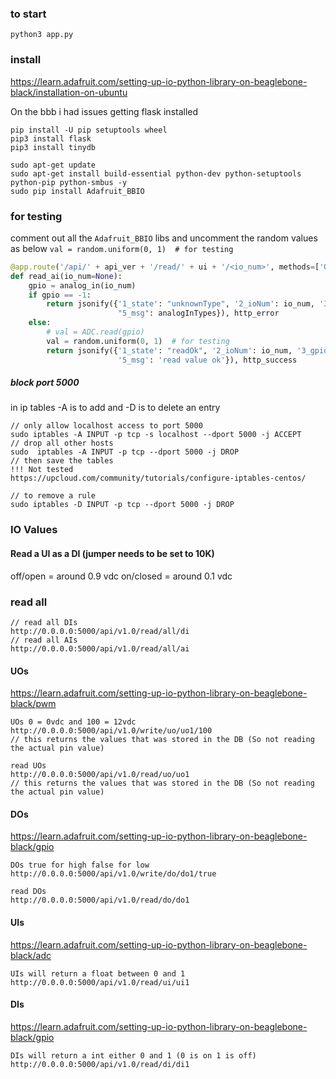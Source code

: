 
### to start
```
python3 app.py 
```

### install

https://learn.adafruit.com/setting-up-io-python-library-on-beaglebone-black/installation-on-ubuntu

On the bbb i had issues getting flask installed

```
pip install -U pip setuptools wheel
pip3 install flask
pip3 install tinydb
```


```
sudo apt-get update
sudo apt-get install build-essential python-dev python-setuptools python-pip python-smbus -y
sudo pip install Adafruit_BBIO
```

### for testing 
comment out all the `Adafruit_BBIO` libs 
and uncomment the random values as below ``val = random.uniform(0, 1)  # for testing``



```python
@app.route('/api/' + api_ver + '/read/' + ui + '/<io_num>', methods=['GET'])
def read_ai(io_num=None):
    gpio = analog_in(io_num)
    if gpio == -1:
        return jsonify({'1_state': "unknownType", '2_ioNum': io_num, '3_gpio': gpio, '4_val': 'null',
                        "5_msg": analogInTypes}), http_error
    else:
        # val = ADC.read(gpio)
        val = random.uniform(0, 1)  # for testing
        return jsonify({'1_state': "readOk", '2_ioNum': io_num, '3_gpio': gpio, '4_val': val,
                        '5_msg': 'read value ok'}), http_success
```


##### block port 5000

in ip tables -A is to add and -D is to delete an entry

```
// only allow localhost access to port 5000
sudo iptables -A INPUT -p tcp -s localhost --dport 5000 -j ACCEPT
// drop all other hosts
sudo  iptables -A INPUT -p tcp --dport 5000 -j DROP
// then save the tables
!!! Not tested
https://upcloud.com/community/tutorials/configure-iptables-centos/

// to remove a rule
sudo iptables -D INPUT -p tcp --dport 5000 -j DROP

```


### IO Values

#### Read a UI as a DI (jumper needs to be set to 10K)
off/open = around 0.9 vdc
on/closed = around 0.1 vdc



### read all
```
// read all DIs
http://0.0.0.0:5000/api/v1.0/read/all/di
// read all AIs
http://0.0.0.0:5000/api/v1.0/read/all/ai

```


#### UOs
https://learn.adafruit.com/setting-up-io-python-library-on-beaglebone-black/pwm

```
UOs 0 = 0vdc and 100 = 12vdc
http://0.0.0.0:5000/api/v1.0/write/uo/uo1/100
// this returns the values that was stored in the DB (So not reading the actual pin value)

read UOs
http://0.0.0.0:5000/api/v1.0/read/uo/uo1
// this returns the values that was stored in the DB (So not reading the actual pin value)
```


#### DOs
https://learn.adafruit.com/setting-up-io-python-library-on-beaglebone-black/gpio

```
DOs true for high false for low
http://0.0.0.0:5000/api/v1.0/write/do/do1/true

read DOs
http://0.0.0.0:5000/api/v1.0/read/do/do1

```

#### UIs
https://learn.adafruit.com/setting-up-io-python-library-on-beaglebone-black/adc

```
UIs will return a float between 0 and 1
http://0.0.0.0:5000/api/v1.0/read/ui/ui1

```


#### DIs
https://learn.adafruit.com/setting-up-io-python-library-on-beaglebone-black/gpio

```
DIs will return a int either 0 and 1 (0 is on 1 is off)
http://0.0.0.0:5000/api/v1.0/read/di/di1

```